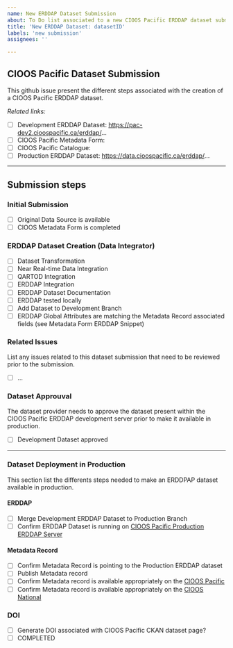 ```yaml
---
name: New ERDDAP Dataset Submission
about: To Do list associated to a new CIOOS Pacific ERDDAP dataset submission.
title: 'New ERDDAP Dataset: datasetID'
labels: 'new submission'
assignees: ''

---
```


## CIOOS Pacific Dataset Submission
This github issue present the different steps associated with the creation of a CIOOS Pacific ERDDAP dataset.

*Related links:*
- [ ] Development ERDDAP Dataset: https://pac-dev2.cioospacific.ca/erddap/...
- [ ] CIOOS Pacific Metadata Form:
- [ ] CIOOS Pacific Catalogue:
- [ ] Production ERDDAP Dataset: https://data.cioospacific.ca/erddap/...
--------

## Submission steps
### Initial Submission
- [ ] Original Data Source is available
- [ ] CIOOS Metadata Form is completed

### ERDDAP Dataset Creation (Data Integrator)
- [ ] Dataset Transformation
- [ ] Near Real-time Data Integration
- [ ] QARTOD Integration
- [ ] ERDDAP Integration
- [ ] ERDDAP Dataset Documentation
- [ ] ERDDAP tested locally
- [ ] Add Dataset to Development Branch
- [ ] ERDDAP Global Attributes are matching the Metadata Record associated fields (see Metadata Form ERDDAP Snippet)

### Related Issues
List any issues related to this dataset submission that need to be reviewed prior to the submission.
- [ ] ...

### Dataset Approuval
The dataset provider needs to approve the dataset present within the CIOOS Pacific ERDDAP development server prior to make it available in production.
- [ ] Development Dataset approved

-----
### Dataset Deployment in Production
This section list the differents steps needed to make an ERDDPAP dataset available in production.

#### ERDDAP
- [ ] Merge Development  ERDDAP Dataset to Production Branch
- [ ] Confirm ERDDAP Dataset is running on [CIOOS Pacific Production ERDDAP Server](https://data.cioospacific.ca/erddap/index.html)
#### Metadata Record
- [ ] Confirm Metadata Record is pointing to the Production ERDDAP dataset
- [ ] Publish Metadata record
- [ ] Confirm Metadata record is available appropriately on the [CIOOS Pacific](https://catalogue.cioospacific.ca/dataset)
- [ ] Confirm Metadata record is available appropriately on the [CIOOS National](https://catalogue.cioos.ca/dataset)

### DOI
- [ ] Generate DOI associated with CIOOS Pacific CKAN dataset page?
- [ ] COMPLETED
